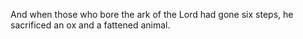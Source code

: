 And when those who bore the ark of the Lord had gone six steps, he sacrificed an ox and a fattened animal.
